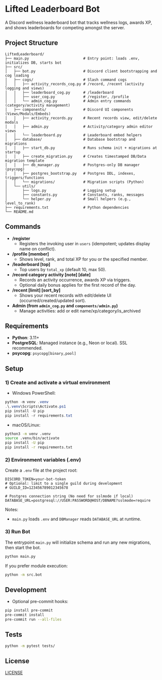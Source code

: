 # Lifted Leaderboard Bot

A Discord wellness leaderboard bot that tracks wellness logs, awards XP, and shows leaderboards for competing amongst the server.

## Project Structure

```
LiftedLeaderboard/
├── main.py                         # Entry point: loads .env, initializes DB, starts bot
├── src/
│   ├── bot.py                      # Discord client bootstrapping and cog loading
│   ├── cogs/                       # Slash command cogs
│   │   ├── activity_records_cog.py # /record, /recent (activity logging and views)
│   │   ├── leaderboard_cog.py      # /leaderboard
│   │   ├── user_cog.py             # /register, /profile
│   │   └── admin_cog.py            # Admin entry commands (category/activity management)
│   ├── components/                 # Discord UI components (Views/Modals/Embeds)
│   │   ├── activity_records.py     # Recent records view, edit/delete modals
│   │   ├── admin.py                # Activity/category admin editor views
│   │   └── leaderboard.py          # Leaderboard embed helpers
│   ├── database/                   # Database bootstrap and migrations
│   │   ├── start_db.py             # Runs schema init + migrations at startup
│   │   ├── create_migration.py     # Creates timestamped DB/Data migration template
│   │   ├── db_manager.py           # Postgres-only DB manager (psycopg)
│   │   ├── postgres_bootstrap.py   # Postgres DDL, indexes, triggers/functions
│   │   └── migrations/             # Migration scripts (Python)
│   └── utils/
│       ├── logs.py                 # Logging setup
│       ├── constants.py            # Constants, ranks, messages
│       └── helper.py               # Small helpers (e.g., level_to_rank)
├── requirements.txt                # Python dependencies
└── README.md
```

## Commands

- **/register**
  - Registers the invoking user in `users` (idempotent; updates display name on conflict).
- **/profile [member]**
  - Shows level, rank, and total XP for you or the specified member.
- **/leaderboard [top]**
  - Top users by `total_xp` (default 10, max 50).
- **/record category activity [note] [date]**
  - Records an activity occurrence, awards XP via triggers.
  - Optional daily bonus applies for the first record of the day.
- **/recent [limit] [sort_by]**
  - Shows your recent records with edit/delete UI (occurred/created/updated sort).
- **Admin (from `admin_cog.py` and `components/admin.py`)**
  - Manage activities: add or edit name/xp/category/is_archived

## Requirements

- **Python**: 3.11+
- **PostgreSQL**: Managed instance (e.g., Neon or local). SSL recommended.
- **psycopg**: `psycopg[binary,pool]`

## Setup

### 1) Create and activate a virtual environment

- Windows PowerShell:
```powershell
python -m venv .venv
.\.venv\Scripts\Activate.ps1
pip install -U pip
pip install -r requirements.txt
```

- macOS/Linux:
```bash
python3 -m venv .venv
source .venv/bin/activate
pip install -U pip
pip install -r requirements.txt
```

### 2) Environment variables (.env)

Create a `.env` file at the project root:

```env
DISCORD_TOKEN=your-bot-token
# Optional: limit to a single guild during development
# GUILD_ID=123456789012345678

# Postgres connection string (No need for sslmode if local)
DATABASE_URL=postgresql://USER:PASSWORD@HOST/DBNAME?sslmode=require
```

Notes:
- `main.py` loads `.env` and `DBManager` reads `DATABASE_URL` at runtime.

### 3) Run Bot

The entrypoint `main.py` will initialize schema and run any new migrations, then start the bot.

```bash
python main.py
```

If you prefer module execution:
```bash
python -m src.bot
```

## Development

- Optional pre-commit hooks:
```bash
pip install pre-commit
pre-commit install
pre-commit run --all-files
```

## Tests

```bash
python -m pytest tests/
```

## License

[LICENSE](LICENSE)
